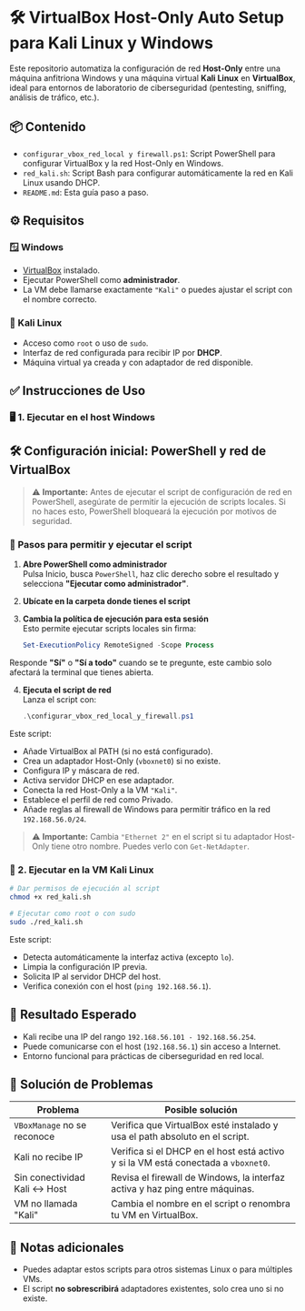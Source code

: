 # 🛠️ VirtualBox Host-Only Auto Setup para Kali Linux y Windows

Este repositorio automatiza la configuración de red **Host-Only** entre una máquina anfitriona Windows y una máquina virtual **Kali Linux** en **VirtualBox**, ideal para entornos de laboratorio de ciberseguridad (pentesting, sniffing, análisis de tráfico, etc.).



## 📦 Contenido

- `configurar_vbox_red_local y firewall.ps1`: Script PowerShell para configurar VirtualBox y la red Host-Only en Windows.
- `red_kali.sh`: Script Bash para configurar automáticamente la red en Kali Linux usando DHCP.
- `README.md`: Esta guía paso a paso.



## ⚙️ Requisitos

### 🪟 Windows

- [VirtualBox](https://www.virtualbox.org/) instalado.
- Ejecutar PowerShell como **administrador**.
- La VM debe llamarse exactamente `"Kali"` o puedes ajustar el script con el nombre correcto.

### 🐧 Kali Linux

- Acceso como `root` o uso de `sudo`.
- Interfaz de red configurada para recibir IP por **DHCP**.
- Máquina virtual ya creada y con adaptador de red disponible.



## ✅ Instrucciones de Uso

### 🖥️ 1. Ejecutar en el host Windows

## 🛠️ Configuración inicial: PowerShell y red de VirtualBox

> ⚠️ **Importante:** Antes de ejecutar el script de configuración de red en PowerShell, asegúrate de permitir la ejecución de scripts locales. Si no haces esto, PowerShell bloqueará la ejecución por motivos de seguridad.

### 📌 Pasos para permitir y ejecutar el script

1. **Abre PowerShell como administrador**  
   Pulsa Inicio, busca `PowerShell`, haz clic derecho sobre el resultado y selecciona **"Ejecutar como administrador"**.

2. **Ubícate en la carpeta donde tienes el script**

3. **Cambia la política de ejecución para esta sesión**  
   Esto permite ejecutar scripts locales sin firma:

   ```powershell
   Set-ExecutionPolicy RemoteSigned -Scope Process
Responde **"Sí"** o **"Sí a todo"** cuando se te pregunte, este cambio solo afectará la terminal que tienes abierta.

4. **Ejecuta el script de red**  
   Lanza el script con:

   ```powershell
   .\configurar_vbox_red_local_y_firewall.ps1

Este script:

- Añade VirtualBox al PATH (si no está configurado).
- Crea un adaptador Host-Only (`vboxnet0`) si no existe.
- Configura IP y máscara de red.
- Activa servidor DHCP en ese adaptador.
- Conecta la red Host-Only a la VM `"Kali"`.
- Establece el perfil de red como Privado.
- Añade reglas al firewall de Windows para permitir tráfico en la red `192.168.56.0/24`.

> ⚠️ **Importante:** Cambia `"Ethernet 2"` en el script si tu adaptador Host-Only tiene otro nombre. Puedes verlo con `Get-NetAdapter`.



### 🐧 2. Ejecutar en la VM Kali Linux

```bash
# Dar permisos de ejecución al script
chmod +x red_kali.sh

# Ejecutar como root o con sudo
sudo ./red_kali.sh
```

Este script:

- Detecta automáticamente la interfaz activa (excepto `lo`).
- Limpia la configuración IP previa.
- Solicita IP al servidor DHCP del host.
- Verifica conexión con el host (`ping 192.168.56.1`).



## 🎯 Resultado Esperado

- Kali recibe una IP del rango `192.168.56.101 - 192.168.56.254`.
- Puede comunicarse con el host (`192.168.56.1`) sin acceso a Internet.
- Entorno funcional para prácticas de ciberseguridad en red local.



## 🧰 Solución de Problemas

| Problema                                 | Posible solución |
|------------------------------------------|------------------|
| `VBoxManage` no se reconoce              | Verifica que VirtualBox esté instalado y usa el path absoluto en el script. |
| Kali no recibe IP                       | Verifica si el DHCP en el host está activo y si la VM está conectada a `vboxnet0`. |
| Sin conectividad Kali ↔ Host            | Revisa el firewall de Windows, la interfaz activa y haz ping entre máquinas. |
| VM no llamada "Kali"                    | Cambia el nombre en el script o renombra tu VM en VirtualBox. |



## 📎 Notas adicionales

- Puedes adaptar estos scripts para otros sistemas Linux o para múltiples VMs.
- El script **no sobrescribirá** adaptadores existentes, solo crea uno si no existe.
